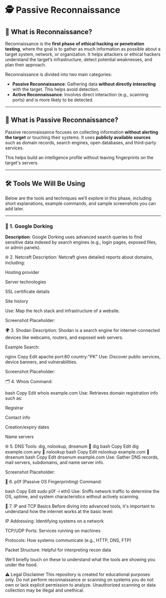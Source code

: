 # 🕵️ Passive Reconnaissance

## 📌 What is Reconnaissance?

Reconnaissance is the **first phase of ethical hacking or penetration testing**, where the goal is to gather as much information as possible about a target system, network, or organization. It helps attackers or ethical hackers understand the target’s infrastructure, detect potential weaknesses, and plan their approach.

Reconnaissance is divided into two main categories:

- **Passive Reconnaissance**: Gathering data **without directly interacting** with the target. This helps avoid detection.
- **Active Reconnaissance**: Involves direct interaction (e.g., scanning ports) and is more likely to be detected.

---

## 🧠 What is Passive Reconnaissance?

Passive reconnaissance focuses on collecting information **without alerting the target** or touching their systems. It uses **publicly available sources** such as domain records, search engines, open databases, and third-party services.

This helps build an intelligence profile without leaving fingerprints on the target's servers.

---

## 🛠️ Tools We Will Be Using

Below are the tools and techniques we’ll explore in this phase, including short explanations, example commands, and sample screenshots you can add later.

---

### 🔎 1. Google Dorking

**Description**: Google Dorking uses advanced search queries to find sensitive data indexed by search engines (e.g., login pages, exposed files, or admin panels).


🌐 2. Netcraft
Description: Netcraft gives detailed reports about domains, including:

Hosting provider

Server technologies

SSL certificate details

Site history

Use: Map the tech stack and infrastructure of a website.

Screenshot Placeholder:

🌍 3. Shodan
Description: Shodan is a search engine for internet-connected devices like webcams, routers, and exposed web servers.

Example Search:

nginx
Copy
Edit
apache port:80 country:"PK"
Use: Discover public services, device banners, and vulnerabilities.

Screenshot Placeholder:

🗂️ 4. Whois
Command:

bash
Copy
Edit
whois example.com
Use: Retrieves domain registration info such as:

Registrar

Contact info

Creation/expiry dates

Name servers

🌐 5. DNS Tools: dig, nslookup, dnsenum
🔹 dig
bash
Copy
Edit
dig example.com any
🔹 nslookup
bash
Copy
Edit
nslookup example.com
🔹 dnsenum
bash
Copy
Edit
dnsenum example.com
Use: Gather DNS records, mail servers, subdomains, and name server info.

Screenshot Placeholder:

🧠 6. p0f (Passive OS Fingerprinting)
Command:

bash
Copy
Edit
sudo p0f -i eth0
Use: Sniffs network traffic to determine the OS, uptime, and system characteristics without actively scanning.

🧠 7. IP and TCP Basics
Before diving into advanced tools, it's important to understand how the internet works at the basic level:

IP Addressing: Identifying systems on a network

TCP/UDP Ports: Services running on machines

Protocols: How systems communicate (e.g., HTTP, DNS, FTP)

Packet Structure: Helpful for interpreting recon data

We’ll briefly touch on these to understand what the tools are showing you under the hood.


⚠️ Legal Disclaimer
This repository is created for educational purposes only.
Do not perform reconnaissance or scanning on systems you do not own or lack explicit permission to analyze.
Unauthorized scanning or data collection may be illegal and unethical.
